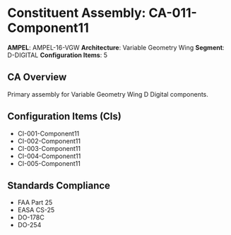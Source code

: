 # Constituent Assembly: CA-011-Component11

**AMPEL**: AMPEL-16-VGW
**Architecture**: Variable Geometry Wing
**Segment**: D-DIGITAL
**Configuration Items**: 5

## CA Overview
Primary assembly for Variable Geometry Wing D Digital components.

## Configuration Items (CIs)
- CI-001-Component11
- CI-002-Component11
- CI-003-Component11
- CI-004-Component11
- CI-005-Component11

## Standards Compliance
- FAA Part 25
- EASA CS-25
- DO-178C
- DO-254
